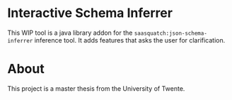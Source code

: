 # Interactive Schema Inferrer

This WIP tool is a java library addon for the `saasquatch:json-schema-inferrer` inference tool.
It adds features that asks the user for clarification.

# About

This project is a master thesis from the University of Twente.
